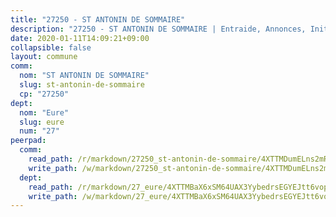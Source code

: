 ```yaml
---
title: "27250 - ST ANTONIN DE SOMMAIRE"
description: "27250 - ST ANTONIN DE SOMMAIRE | Entraide, Annonces, Initiatives"
date: 2020-01-11T14:09:21+09:00
collapsible: false
layout: commune
comm:
  nom: "ST ANTONIN DE SOMMAIRE"
  slug: st-antonin-de-sommaire
  cp: "27250"
dept:
  nom: "Eure"
  slug: eure
  num: "27"
peerpad:
  comm:
    read_path: /r/markdown/27250_st-antonin-de-sommaire/4XTTMDumELns2mRnCe8d7EjdKaQ9z3uezNLZVAxGQLTjyijTU
    write_path: /w/markdown/27250_st-antonin-de-sommaire/4XTTMDumELns2mRnCe8d7EjdKaQ9z3uezNLZVAxGQLTjyijTU-K3TgUJiMhiaCCF1HF8cDPMxcX1AGJpZjo7A1oRg6ha5iPGpYif3dWbifPvm2Tvzv7jyGfBS8c7gYHUj1V8UraKEVNUhzfjrvXCstLKJcNYcxMGLKe6rdpdwRzPmV41QML5ScLaU6
  dept:
    read_path: /r/markdown/27_eure/4XTTMBaX6xSM64UAX3YybedrsEGYEJtt6vopdQsPEFtGijgwg
    write_path: /w/markdown/27_eure/4XTTMBaX6xSM64UAX3YybedrsEGYEJtt6vopdQsPEFtGijgwg-K3TgUmjy61Gu7ZFzjoVmiacXP2Rc4pq6sxVCYUX3mFQZWQw9yCKsEoAMagtuW4jJTYhK96DsWW4cPmZLagvQNZ34BscGcu4btrtJibt18c1mpqofaWe6Q3RartDiuMTjY7NrsH4r
---
```


